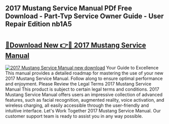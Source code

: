 ## 2017 Mustang Service Manual PDf Free Download - Part-Tvp Service Owner Guide - User Repair Edition nb1A5

# <h2><a href="http://bc11925.oget.top/?id=2017+Mustang+Service+Manual">🔗Download New 👉🔴 2017 Mustang Service Manual</a></h2>

[![2017 Mustang Service Manual new download](https://i.imgur.com/5g1atiW.png)](http://bc11925.oget.top/?id=2017+Mustang+Service+Manual)
Your Guide to Excellence This manual provides a detailed roadmap for mastering the use of your new 2017 Mustang Service Manual. Follow along to ensure optimal performance and enjoyment. Please Review the Legal Terms 2017 Mustang Service Manual This product is subject to certain legal terms and conditions. 2017 Mustang Service Manual offers users an impressive collection of advanced features, such as facial recognition, augmented reality, voice activation, and wireless charging, all easily accessible through the user-friendly and intuitive interface. Let's Work Together 2017 Mustang Service Manual. Our customer support team is ready to assist you in any way possible.
